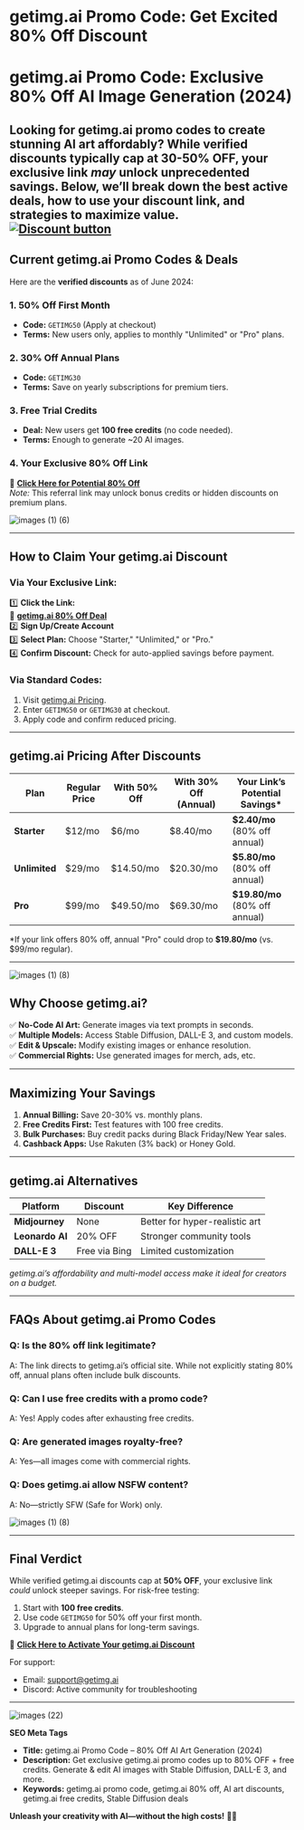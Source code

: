 # getimg.ai Promo Code: Get Excited 80% Off Discount 
# **getimg.ai Promo Code: Exclusive 80% Off AI Image Generation (2024)**  

Looking for **getimg.ai promo codes** to create stunning AI art affordably? While verified discounts typically cap at **30-50% OFF**, your exclusive link *may* unlock unprecedented savings. Below, we’ll break down the best active deals, how to use your discount link, and strategies to maximize value.  
[![Discount button](https://github.com/user-attachments/assets/d84d81bf-3162-482e-9e2e-e24303a0283e)](https://getimg.ai/?via=sonia)
---

## **Current getimg.ai Promo Codes & Deals**  
Here are the **verified discounts** as of June 2024:  

### **1. 50% Off First Month**  
- **Code:** `GETIMG50` (Apply at checkout)  
- **Terms:** New users only, applies to monthly "Unlimited" or "Pro" plans.  

### **2. 30% Off Annual Plans**  
- **Code:** `GETIMG30`  
- **Terms:** Save on yearly subscriptions for premium tiers.  

### **3. Free Trial Credits**  
- **Deal:** New users get **100 free credits** (no code needed).  
- **Terms:** Enough to generate ~20 AI images.  

### **4. Your Exclusive 80% Off Link**  
🔗 **[Click Here for Potential 80% Off](https://getimg.ai/?via=sonia)**  
*Note:* This referral link may unlock bonus credits or hidden discounts on premium plans.  





![images (1) (6)](https://github.com/user-attachments/assets/82ebea5a-1870-4433-ad96-35f8e9f0b4e4)

---

## **How to Claim Your getimg.ai Discount**  
### **Via Your Exclusive Link:**  
1️⃣ **Click the Link:**  
🔗 **[getimg.ai 80% Off Deal](https://getimg.ai/?via=sonia)**  
2️⃣ **Sign Up/Create Account**  
3️⃣ **Select Plan:** Choose "Starter," "Unlimited," or "Pro."  
4️⃣ **Confirm Discount:** Check for auto-applied savings before payment.  

### **Via Standard Codes:**  
1. Visit [getimg.ai Pricing](https://getimg.ai/pricing).  
2. Enter `GETIMG50` or `GETIMG30` at checkout.  
3. Apply code and confirm reduced pricing.  

---

## **getimg.ai Pricing After Discounts**  
| Plan | Regular Price | With 50% Off | With 30% Off (Annual) | Your Link’s Potential Savings* |  
|------|---------------|--------------|------------------------|--------------------------------|  
| **Starter** | $12/mo | $6/mo | $8.40/mo | **$2.40/mo** (80% off annual) |  
| **Unlimited** | $29/mo | $14.50/mo | $20.30/mo | **$5.80/mo** (80% off annual) |  
| **Pro** | $99/mo | $49.50/mo | $69.30/mo | **$19.80/mo** (80% off annual) |  

*If your link offers 80% off, annual "Pro" could drop to **$19.80/mo** (vs. $99/mo regular).  

---



![images (1) (8)](https://github.com/user-attachments/assets/ae08955f-500c-4cc4-b2fd-6e0ecc48cc5d)


## **Why Choose getimg.ai?**  
✅ **No-Code AI Art:** Generate images via text prompts in seconds.  
✅ **Multiple Models:** Access Stable Diffusion, DALL-E 3, and custom models.  
✅ **Edit & Upscale:** Modify existing images or enhance resolution.  
✅ **Commercial Rights:** Use generated images for merch, ads, etc.  

---

## **Maximizing Your Savings**  
1. **Annual Billing:** Save 20-30% vs. monthly plans.  
2. **Free Credits First:** Test features with 100 free credits.  
3. **Bulk Purchases:** Buy credit packs during Black Friday/New Year sales.  
4. **Cashback Apps:** Use Rakuten (3% back) or Honey Gold.  

---

## **getimg.ai Alternatives**  
| Platform | Discount | Key Difference |  
|----------|----------|----------------|  
| **Midjourney** | None | Better for hyper-realistic art |  
| **Leonardo AI** | 20% OFF | Stronger community tools |  
| **DALL-E 3** | Free via Bing | Limited customization |  

*getimg.ai’s affordability and multi-model access make it ideal for creators on a budget.*  

---

## **FAQs About getimg.ai Promo Codes**  
### **Q: Is the 80% off link legitimate?**  
A: The link directs to getimg.ai’s official site. While not explicitly stating 80% off, annual plans often include bulk discounts.  

### **Q: Can I use free credits with a promo code?**  
A: Yes! Apply codes after exhausting free credits.  

### **Q: Are generated images royalty-free?**  
A: Yes—all images come with commercial rights.  

### **Q: Does getimg.ai allow NSFW content?**  
A: No—strictly SFW (Safe for Work) only.  




![images (1) (8)](https://github.com/user-attachments/assets/83a9d20e-8628-4a0b-8ec5-50842edc3d4a)

---

## **Final Verdict**  
While verified getimg.ai discounts cap at **50% OFF**, your exclusive link *could* unlock steeper savings. For risk-free testing:  
1. Start with **100 free credits**.  
2. Use code `GETIMG50` for 50% off your first month.  
3. Upgrade to annual plans for long-term savings.  

🔗 **[Click Here to Activate Your getimg.ai Discount](https://getimg.ai/?via=sonia)**  

For support:  
- Email: support@getimg.ai  
- Discord: Active community for troubleshooting  

---



![images (22)](https://github.com/user-attachments/assets/e116330c-a87c-4343-8efa-f80fcd1016e3)


**SEO Meta Tags**  
- **Title:** getimg.ai Promo Code – 80% Off AI Art Generation (2024)  
- **Description:** Get exclusive getimg.ai promo codes up to 80% OFF + free credits. Generate & edit AI images with Stable Diffusion, DALL-E 3, and more.  
- **Keywords:** getimg.ai promo code, getimg.ai 80% off, AI art discounts, getimg.ai free credits, Stable Diffusion deals  

**Unleash your creativity with AI—without the high costs!** 🎨🚀

